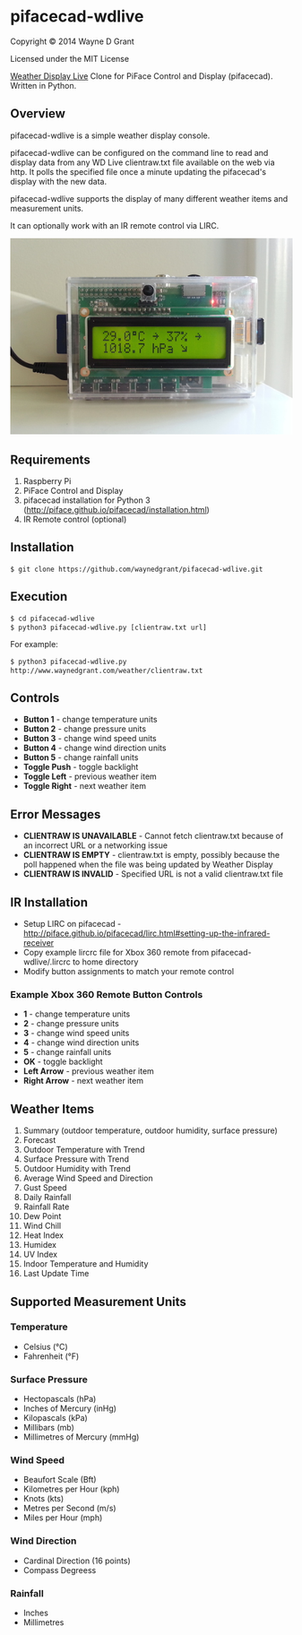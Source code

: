 # pifacecad-wdlive

Copyright © 2014 Wayne D Grant

Licensed under the MIT License

[Weather Display Live](http://www.weather-display.com/wdlive.php) Clone for PiFace Control and Display (pifacecad). Written in Python.

## Overview

pifacecad-wdlive is a simple weather display console.

pifacecad-wdlive can be configured on the command line to read and display data from any
WD Live clientraw.txt file available on the web via http.
It polls the specified file once a minute updating the pifacecad's display with the new data.

pifacecad-wdlive supports the display of many different weather items and measurement units.

It can optionally work with an IR remote control via LIRC.

![alt tag](pifacecad-wdlive.jpg)

## Requirements

1. Raspberry Pi
2. PiFace Control and Display
3. pifacecad installation for Python 3 (http://piface.github.io/pifacecad/installation.html)
4. IR Remote control (optional)

## Installation

```
$ git clone https://github.com/waynedgrant/pifacecad-wdlive.git
```

## Execution

```
$ cd pifacecad-wdlive
$ python3 pifacecad-wdlive.py [clientraw.txt url]
```

For example:

```
$ python3 pifacecad-wdlive.py http://www.waynedgrant.com/weather/clientraw.txt
```

## Controls

* **Button 1** - change temperature units
* **Button 2** - change pressure units
* **Button 3** - change wind speed units
* **Button 4** - change wind direction units
* **Button 5** - change rainfall units
* **Toggle Push** - toggle backlight
* **Toggle Left** - previous weather item
* **Toggle Right** - next weather item

## Error Messages

* **CLIENTRAW IS UNAVAILABLE** - Cannot fetch clientraw.txt because of an incorrect URL or a networking issue
* **CLIENTRAW IS EMPTY** - clientraw.txt is empty, possibly because the poll happened when the file was being updated by Weather Display
* **CLIENTRAW IS INVALID** - Specified URL is not a valid clientraw.txt file

## IR Installation

* Setup LIRC on pifacecad - http://piface.github.io/pifacecad/lirc.html#setting-up-the-infrared-receiver
* Copy example lircrc file for Xbox 360 remote from pifacecad-wdlive/.lircrc to home directory
* Modify button assignments to match your remote control

### Example Xbox 360 Remote Button Controls

* **1** - change temperature units
* **2** - change pressure units
* **3** - change wind speed units
* **4** - change wind direction units
* **5** - change rainfall units
* **OK** - toggle backlight
* **Left Arrow** - previous weather item
* **Right Arrow** - next weather item

## Weather Items

1. Summary (outdoor temperature, outdoor humidity, surface pressure)
2. Forecast
3. Outdoor Temperature with Trend
4. Surface Pressure with Trend
5. Outdoor Humidity with Trend
6. Average Wind Speed and Direction
7. Gust Speed
8. Daily Rainfall
9. Rainfall Rate
10. Dew Point
11. Wind Chill
12. Heat Index
13. Humidex
14. UV Index
15. Indoor Temperature and Humidity
16. Last Update Time

## Supported Measurement Units

### Temperature

* Celsius (°C)
* Fahrenheit (°F)

### Surface Pressure

* Hectopascals (hPa)
* Inches of Mercury (inHg)
* Kilopascals (kPa)
* Millibars (mb)
* Millimetres of Mercury (mmHg)

### Wind Speed

* Beaufort Scale (Bft)
* Kilometres per Hour (kph)
* Knots (kts)
* Metres per Second (m/s)
* Miles per Hour (mph)

### Wind Direction

* Cardinal Direction (16 points)
* Compass Degreess

### Rainfall

* Inches
* Millimetres
